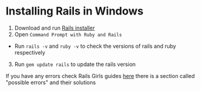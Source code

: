 # Installing Rails in Windows

1. Download and run [Rails installer](https://s3.amazonaws.com/railsinstaller/Windows/railsinstaller-3.4.0.exe)
2. Open `Command Prompt with Ruby and Rails`
 - Run `rails -v` and `ruby -v` to check the versions of rails and ruby respectively
3. Run `gem update rails` to update the rails version

If you have any errors check Rails Girls guides [here](http://guides.railsgirls.com/install#setup-for-windows) there is a section called "possible errors" and their solutions


